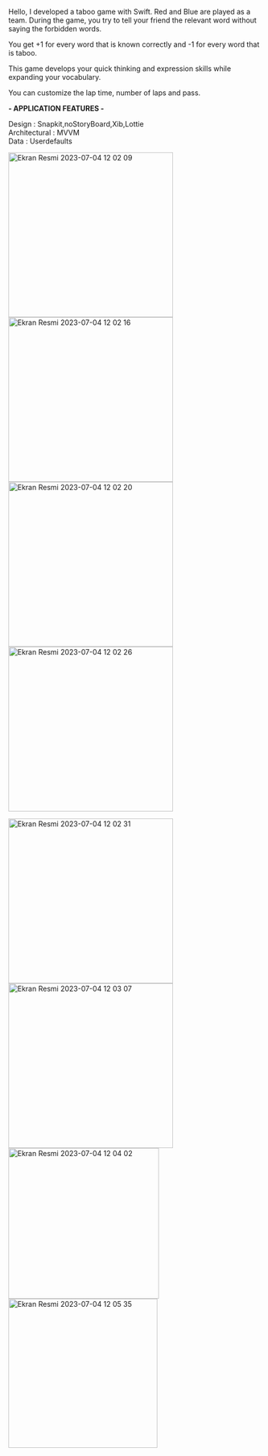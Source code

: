 Hello, I developed a taboo game with Swift.
Red and Blue are played as a team. During the game, you try to tell your friend the relevant word without saying the forbidden words.

You get +1 for every word that is known correctly and -1 for every word that is taboo.

This game develops your quick thinking and expression skills while expanding your vocabulary.

You can customize the lap time, number of laps and pass.




<strong> - APPLICATION FEATURES - </strong>



Design : Snapkit,noStoryBoard,Xib,Lottie<br>
Architectural : MVVM<br>
Data : Userdefaults


<img width="327" alt="Ekran Resmi 2023-07-04 12 02 09" src="https://github.com/ismailacikyurek/tabuGame/assets/82399051/69cb8573-7ebe-4de6-8cd6-8551a6741f66"><img width="327" alt="Ekran Resmi 2023-07-04 12 02 16" src="https://github.com/ismailacikyurek/tabuGame/assets/82399051/9a2c13d5-1d5d-412b-98c5-b693bfca840a"><img width="327" alt="Ekran Resmi 2023-07-04 12 02 20" src="https://github.com/ismailacikyurek/tabuGame/assets/82399051/c9d1fa4c-625f-40b9-a9dc-35d469a340a4"><img width="327" alt="Ekran Resmi 2023-07-04 12 02 26" src="https://github.com/ismailacikyurek/tabuGame/assets/82399051/4e14fba0-8e89-438d-bdac-700754951bf4">

<img width="327" alt="Ekran Resmi 2023-07-04 12 02 31" src="https://github.com/ismailacikyurek/tabuGame/assets/82399051/992263b7-4fff-4555-854a-d1e9fad8d9bf"><img width="327" alt="Ekran Resmi 2023-07-04 12 03 07" src="https://github.com/ismailacikyurek/tabuGame/assets/82399051/abc64233-5f6c-4530-bc41-fa890b8413b8"><img width="299" alt="Ekran Resmi 2023-07-04 12 04 02" src="https://github.com/ismailacikyurek/tabuGame/assets/82399051/c90c1386-f32c-4358-955a-6e6c49719ef3"><img width="296" alt="Ekran Resmi 2023-07-04 12 05 35" src="https://github.com/ismailacikyurek/tabuGame/assets/82399051/41aafa4e-ce6b-49ff-b64c-4fbe851d439d">






